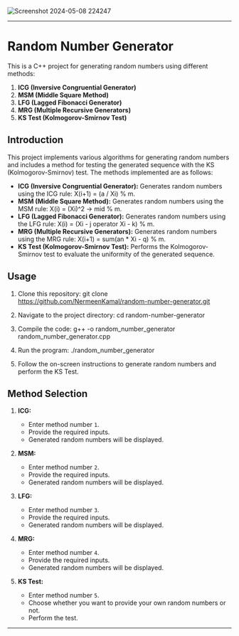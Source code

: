 ![Screenshot 2024-05-08 224247](https://github.com/NermeenKamal/Random-Numbers-Generators-And-Testing/assets/114883845/11ffd04d-6f93-4e0d-85a4-b7c55459bf79)

---

# Random Number Generator

This is a C++ project for generating random numbers using different methods:

1. **ICG (Inversive Congruential Generator)**
2. **MSM (Middle Square Method)**
3. **LFG (Lagged Fibonacci Generator)**
4. **MRG (Multiple Recursive Generators)**
5. **KS Test (Kolmogorov-Smirnov Test)**

## Introduction

This project implements various algorithms for generating random numbers and includes a method for testing the generated sequence with the KS (Kolmogorov-Smirnov) test. The methods implemented are as follows:

- **ICG (Inversive Congruential Generator):** Generates random numbers using the ICG rule: X(i+1) = (a / Xi) % m.
- **MSM (Middle Square Method):** Generates random numbers using the MSM rule: X(i) = (Xi)^2 -> mid % m.
- **LFG (Lagged Fibonacci Generator):** Generates random numbers using the LFG rule: X(i) = (Xi - j operator Xi - k) % m.
- **MRG (Multiple Recursive Generators):** Generates random numbers using the MRG rule: X(i+1) = sum(an * Xi - q) % m.
- **KS Test (Kolmogorov-Smirnov Test):** Performs the Kolmogorov-Smirnov test to evaluate the uniformity of the generated sequence.

## Usage

1. Clone this repository:
git clone https://github.com/NermeenKamal/random-number-generator.git


2. Navigate to the project directory:
cd random-number-generator


3. Compile the code:
g++ -o random_number_generator random_number_generator.cpp


4. Run the program:
./random_number_generator


5. Follow the on-screen instructions to generate random numbers and perform the KS Test.

## Method Selection

1. **ICG:**
   - Enter method number `1`.
   - Provide the required inputs.
   - Generated random numbers will be displayed.

2. **MSM:**
   - Enter method number `2`.
   - Provide the required inputs.
   - Generated random numbers will be displayed.

3. **LFG:**
   - Enter method number `3`.
   - Provide the required inputs.
   - Generated random numbers will be displayed.

4. **MRG:**
   - Enter method number `4`.
   - Provide the required inputs.
   - Generated random numbers will be displayed.

5. **KS Test:**
   - Enter method number `5`.
   - Choose whether you want to provide your own random numbers or not.
   - Perform the test.

  ---
